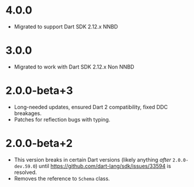 # 4.0.0
* Migrated to support Dart SDK 2.12.x NNBD

# 3.0.0
* Migrated to work with Dart SDK 2.12.x Non NNBD

# 2.0.0-beta+3
* Long-needed updates, ensured Dart 2 compatibility, fixed DDC breakages.
* Patches for reflection bugs with typing.

# 2.0.0-beta+2
* This version breaks in certain Dart versions (likely anything *after* `2.0.0-dev.59.0`)
until https://github.com/dart-lang/sdk/issues/33594 is resolved.
* Removes the reference to `Schema` class.